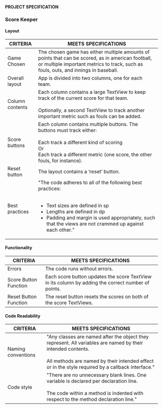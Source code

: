 #### PROJECT SPECIFICATION
### Score Keeper

#### Layout

CRITERIA | MEETS SPECIFICATIONS
--- | ---
Game Chosen | The chosen game has either multiple amounts of points that can be scored, as in american football, or multiple important metrics to track, such as fouls, outs, and innings in baseball.
Overall layout | App is divided into two columns, one for each team.
Column contents | Each column contains a large TextView to keep track of the current score for that team.<br/><br/>Optionally, a second TextView to track another important metric such as fouls can be added.
Score buttons | Each column contains multiple buttons. The buttons must track either:<br/><br/>Each track a different kind of scoring<br/>Or<br/>Each track a different metric (one score, the other fouls, for instance).
Reset button | 	The layout contains a ‘reset’ button.
Best practices | "The code adheres to all of the following best practices:<br/><br/><ul><li>Text sizes are defined in sp</li><li>Lengths are defined in dp</li><li>Padding and margin is used appropriately, such that the views are not crammed up against each other."</li></ul>


#### Functionality

CRITERIA | MEETS SPECIFICATIONS
--- | ---
Errors | 	The code runs without errors.
Score Button Function | Each score button updates the score TextView in its column by adding the correct number of points.
Reset Button Function | The reset button resets the scores on both of the score TextViews.

#### Code Readability

CRITERIA | MEETS SPECIFICATIONS
--- | ---
Naming conventions | "Any classes are named after the object they represent. All variables are named by their intended contents.<br/><br/>All methods are named by their intended effect or in the style required by a callback interface."
Code style | "There are no unnecessary blank lines. One variable is declared per declaration line.<br/><br/>The code within a method is indented with respect to the method declaration line."
